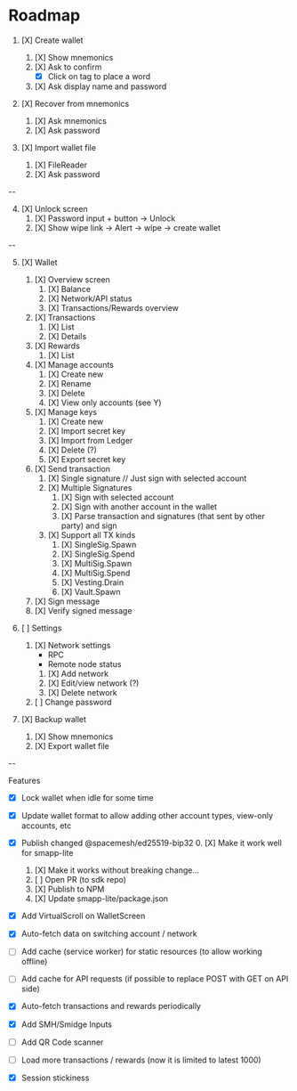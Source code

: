 # Roadmap

1. [X] Create wallet
   1. [X] Show mnemonics
   2. [X] Ask to confirm
      - [X] Click on tag to place a word
   3. [X] Ask display name and password

2. [X] Recover from mnemonics
   1. [X] Ask mnemonics
   2. [X] Ask password

3. [X] Import wallet file
   1. [X] FileReader
   2. [X] Ask password

--

4. [X] Unlock screen
   1. [X] Password input + button -> Unlock
   2. [X] Show wipe link -> Alert -> wipe -> create wallet

--

5. [X] Wallet
   1. [X] Overview screen
      1. [X] Balance
      2. [X] Network/API status
      3. [X] Transactions/Rewards overview
   2. [X] Transactions
      1. [X] List
      2. [X] Details
   3. [X] Rewards
      1. [X] List
   4. [X] Manage accounts
      1. [X] Create new
      2. [X] Rename
      3. [X] Delete
      4. [X] View only accounts (see Y)
   5. [X] Manage keys
      1. [X] Create new
      2. [X] Import secret key
      3. [X] Import from Ledger
      4. [X] Delete (?)
      5. [X] Export secret key
   6. [X] Send transaction
      1. [X] Single signature
         // Just sign with selected account
      2. [X] Multiple Signatures
         1. [X] Sign with selected account
         2. [X] Sign with another account in the wallet
         3. [X] Parse transaction and signatures (that sent by other party) and sign
      3. [X] Support all TX kinds
         1. [X] SingleSig.Spawn
         2. [X] SingleSig.Spend
         3. [X] MultiSig.Spawn
         4. [X] MultiSig.Spend
         5. [X] Vesting.Drain
         6. [X] Vault.Spawn
   7. [X] Sign message
   8. [X] Verify signed message

6. [ ] Settings
   1. [X] Network settings
      - RPC
      - Remote node status
      1. [X] Add network
      2. [X] Edit/view network (?)
      3. [X] Delete network
   2. [ ] Change password

7. [X] Backup wallet
   1. [X] Show mnemonics
   2. [X] Export wallet file

--

Features

- [X] Lock wallet when idle for some time

- [X] Update wallet format to allow adding other account types, view-only accounts, etc

- [X] Publish changed @spacemesh/ed25519-bip32
  0. [X] Make it work well for smapp-lite
  1. [X] Make it works without breaking change...
  2. [ ] Open PR (to sdk repo)
  3. [X] Publish to NPM
  4. [X] Update smapp-lite/package.json

- [X] Add VirtualScroll on WalletScreen

- [X] Auto-fetch data on switching account / network

- [ ] Add cache (service worker) for static resources (to allow working offline)

- [ ] Add cache for API requests (if possible to replace POST with GET on API side)

- [X] Auto-fetch transactions and rewards periodically

- [X] Add SMH/Smidge Inputs

- [ ] Add QR Code scanner

- [ ] Load more transactions / rewards (now it is limited to latest 1000)

- [X] Session stickiness